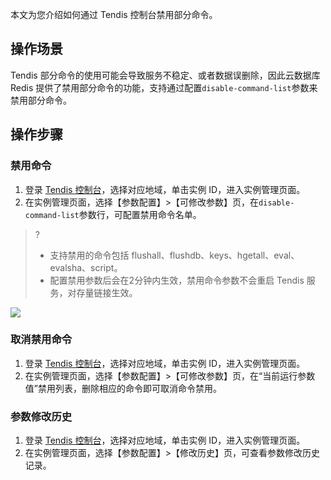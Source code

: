 本文为您介绍如何通过 Tendis 控制台禁用部分命令。

## 操作场景
Tendis 部分命令的使用可能会导致服务不稳定、或者数据误删除，因此云数据库 Redis 提供了禁用部分命令的功能，支持通过配置`disable-command-list`参数来禁用部分命令。

## 操作步骤
### 禁用命令
1. 登录 [Tendis 控制台](https://console.cloud.tencent.com/tendis)，选择对应地域，单击实例 ID，进入实例管理页面。
2. 在实例管理页面，选择【参数配置】>【可修改参数】页，在`disable-command-list`参数行，可配置禁用命令名单。
>?
>- 支持禁用的命令包括 flushall、flushdb、keys、hgetall、eval、evalsha、script。
>- 配置禁用参数后会在2分钟内生效，禁用命令参数不会重启 Tendis 服务，对存量链接生效。
>
![](https://main.qcloudimg.com/raw/6445895b9cff27e5d85ff1652dbbc540.png)

### 取消禁用命令
1. 登录 [Tendis 控制台](https://console.cloud.tencent.com/tendis)，选择对应地域，单击实例 ID，进入实例管理页面。
2. 在实例管理页面，选择【参数配置】>【可修改参数】页，在“当前运行参数值”禁用列表，删除相应的命令即可取消命令禁用。

### 参数修改历史
1. 登录 [Tendis 控制台](https://console.cloud.tencent.com/tendis)，选择对应地域，单击实例 ID，进入实例管理页面。
2. 在实例管理页面，选择【参数配置】>【修改历史】页，可查看参数修改历史记录。


